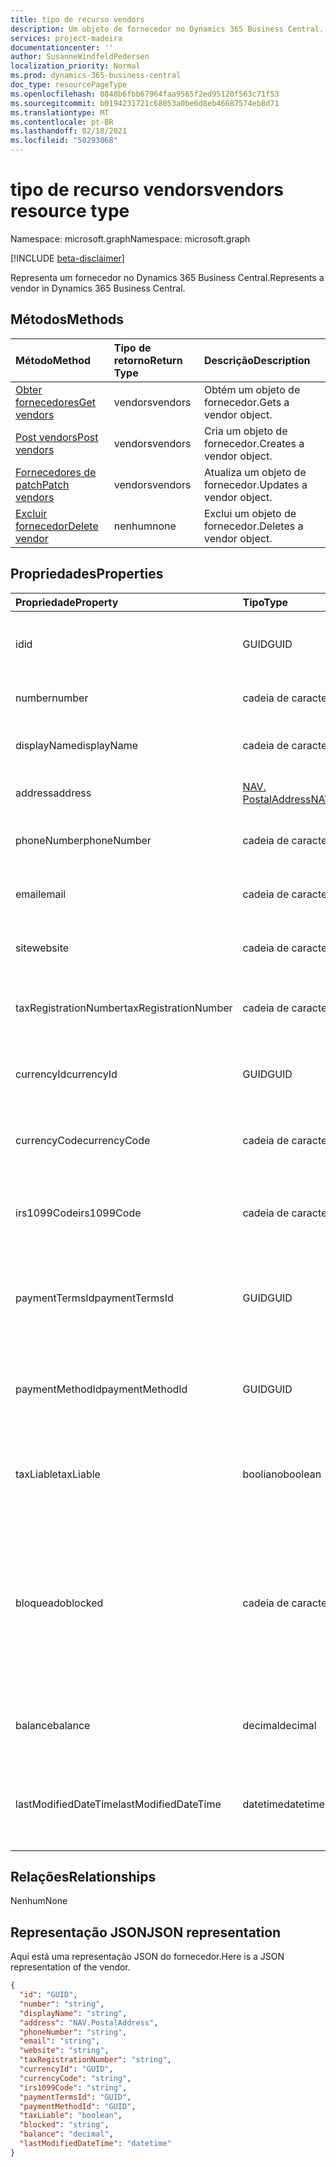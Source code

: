 ```yaml
---
title: tipo de recurso vendors
description: Um objeto de fornecedor no Dynamics 365 Business Central.
services: project-madeira
documentationcenter: ''
author: SusanneWindfeldPedersen
localization_priority: Normal
ms.prod: dynamics-365-business-central
doc_type: resourcePageType
ms.openlocfilehash: 0848b6fbb67964faa9565f2ed95120f563c71f53
ms.sourcegitcommit: b0194231721c68053a0be6d8eb46687574eb8d71
ms.translationtype: MT
ms.contentlocale: pt-BR
ms.lasthandoff: 02/18/2021
ms.locfileid: "50293068"
---
```

# <a name="vendors-resource-type"></a><span data-ttu-id="396e6-103">tipo de recurso vendors</span><span class="sxs-lookup"><span data-stu-id="396e6-103">vendors resource type</span></span>

<span data-ttu-id="396e6-104">Namespace: microsoft.graph</span><span class="sxs-lookup"><span data-stu-id="396e6-104">Namespace: microsoft.graph</span></span>

[!INCLUDE [beta-disclaimer](../../includes/beta-disclaimer.md)]

<span data-ttu-id="396e6-105">Representa um fornecedor no Dynamics 365 Business Central.</span><span class="sxs-lookup"><span data-stu-id="396e6-105">Represents a vendor in Dynamics 365 Business Central.</span></span>

## <a name="methods"></a><span data-ttu-id="396e6-106">Métodos</span><span class="sxs-lookup"><span data-stu-id="396e6-106">Methods</span></span>

| <span data-ttu-id="396e6-107">Método</span><span class="sxs-lookup"><span data-stu-id="396e6-107">Method</span></span>       | <span data-ttu-id="396e6-108">Tipo de retorno</span><span class="sxs-lookup"><span data-stu-id="396e6-108">Return Type</span></span>  |<span data-ttu-id="396e6-109">Descrição</span><span class="sxs-lookup"><span data-stu-id="396e6-109">Description</span></span>|
|:---------------|:--------|:----------|
|[<span data-ttu-id="396e6-110">Obter fornecedores</span><span class="sxs-lookup"><span data-stu-id="396e6-110">Get vendors</span></span>](../api/dynamics-vendor-get.md)|<span data-ttu-id="396e6-111">vendors</span><span class="sxs-lookup"><span data-stu-id="396e6-111">vendors</span></span>|<span data-ttu-id="396e6-112">Obtém um objeto de fornecedor.</span><span class="sxs-lookup"><span data-stu-id="396e6-112">Gets a vendor object.</span></span>|
|[<span data-ttu-id="396e6-113">Post vendors</span><span class="sxs-lookup"><span data-stu-id="396e6-113">Post vendors</span></span>](../api/dynamics-create-vendor.md)|<span data-ttu-id="396e6-114">vendors</span><span class="sxs-lookup"><span data-stu-id="396e6-114">vendors</span></span>|<span data-ttu-id="396e6-115">Cria um objeto de fornecedor.</span><span class="sxs-lookup"><span data-stu-id="396e6-115">Creates a vendor object.</span></span>|
|[<span data-ttu-id="396e6-116">Fornecedores de patch</span><span class="sxs-lookup"><span data-stu-id="396e6-116">Patch vendors</span></span>](../api/dynamics-vendor-update.md)|<span data-ttu-id="396e6-117">vendors</span><span class="sxs-lookup"><span data-stu-id="396e6-117">vendors</span></span>|<span data-ttu-id="396e6-118">Atualiza um objeto de fornecedor.</span><span class="sxs-lookup"><span data-stu-id="396e6-118">Updates a vendor object.</span></span>|
|[<span data-ttu-id="396e6-119">Excluir fornecedor</span><span class="sxs-lookup"><span data-stu-id="396e6-119">Delete vendor</span></span>](../api/dynamics-vendor-delete.md)|<span data-ttu-id="396e6-120">nenhum</span><span class="sxs-lookup"><span data-stu-id="396e6-120">none</span></span>|<span data-ttu-id="396e6-121">Exclui um objeto de fornecedor.</span><span class="sxs-lookup"><span data-stu-id="396e6-121">Deletes a vendor object.</span></span>|

## <a name="properties"></a><span data-ttu-id="396e6-122">Propriedades</span><span class="sxs-lookup"><span data-stu-id="396e6-122">Properties</span></span>
| <span data-ttu-id="396e6-123">Propriedade</span><span class="sxs-lookup"><span data-stu-id="396e6-123">Property</span></span>     | <span data-ttu-id="396e6-124">Tipo</span><span class="sxs-lookup"><span data-stu-id="396e6-124">Type</span></span>   |<span data-ttu-id="396e6-125">Descrição</span><span class="sxs-lookup"><span data-stu-id="396e6-125">Description</span></span>|
|:---------------|:--------|:----------|
|<span data-ttu-id="396e6-126">id</span><span class="sxs-lookup"><span data-stu-id="396e6-126">id</span></span>|<span data-ttu-id="396e6-127">GUID</span><span class="sxs-lookup"><span data-stu-id="396e6-127">GUID</span></span>|<span data-ttu-id="396e6-128">A ID exclusiva do fornecedor.</span><span class="sxs-lookup"><span data-stu-id="396e6-128">The unique ID of the vendor.</span></span> <span data-ttu-id="396e6-129">Não editável.</span><span class="sxs-lookup"><span data-stu-id="396e6-129">Non-editable.</span></span>|
|<span data-ttu-id="396e6-130">number</span><span class="sxs-lookup"><span data-stu-id="396e6-130">number</span></span>|<span data-ttu-id="396e6-131">cadeia de caracteres</span><span class="sxs-lookup"><span data-stu-id="396e6-131">string</span></span>|<span data-ttu-id="396e6-132">O número do fornecedor.</span><span class="sxs-lookup"><span data-stu-id="396e6-132">The vendor number.</span></span>|
|<span data-ttu-id="396e6-133">displayName</span><span class="sxs-lookup"><span data-stu-id="396e6-133">displayName</span></span>|<span data-ttu-id="396e6-134">cadeia de caracteres</span><span class="sxs-lookup"><span data-stu-id="396e6-134">string</span></span>|<span data-ttu-id="396e6-135">O nome de exibição do fornecedor.</span><span class="sxs-lookup"><span data-stu-id="396e6-135">The vendor's display name.</span></span>|
|<span data-ttu-id="396e6-136">address</span><span class="sxs-lookup"><span data-stu-id="396e6-136">address</span></span>|[<span data-ttu-id="396e6-137">NAV. PostalAddress</span><span class="sxs-lookup"><span data-stu-id="396e6-137">NAV.PostalAddress</span></span>](../resources/dynamics-complextypes.md)|<span data-ttu-id="396e6-138">O endereço do fornecedor.</span><span class="sxs-lookup"><span data-stu-id="396e6-138">The vendor's address.</span></span>|
|<span data-ttu-id="396e6-139">phoneNumber</span><span class="sxs-lookup"><span data-stu-id="396e6-139">phoneNumber</span></span>|<span data-ttu-id="396e6-140">cadeia de caracteres</span><span class="sxs-lookup"><span data-stu-id="396e6-140">string</span></span>|<span data-ttu-id="396e6-141">O número de telefone do fornecedor.</span><span class="sxs-lookup"><span data-stu-id="396e6-141">The vendor's telephone number.</span></span>|
|<span data-ttu-id="396e6-142">email</span><span class="sxs-lookup"><span data-stu-id="396e6-142">email</span></span>|<span data-ttu-id="396e6-143">cadeia de caracteres</span><span class="sxs-lookup"><span data-stu-id="396e6-143">string</span></span>|<span data-ttu-id="396e6-144">O endereço de email do fornecedor.</span><span class="sxs-lookup"><span data-stu-id="396e6-144">The vendor's email address.</span></span>|
|<span data-ttu-id="396e6-145">site</span><span class="sxs-lookup"><span data-stu-id="396e6-145">website</span></span>|<span data-ttu-id="396e6-146">cadeia de caracteres</span><span class="sxs-lookup"><span data-stu-id="396e6-146">string</span></span>|<span data-ttu-id="396e6-147">O endereço do site do fornecedor.</span><span class="sxs-lookup"><span data-stu-id="396e6-147">The vendor's website address.</span></span>|
|<span data-ttu-id="396e6-148">taxRegistrationNumber</span><span class="sxs-lookup"><span data-stu-id="396e6-148">taxRegistrationNumber</span></span>|<span data-ttu-id="396e6-149">cadeia de caracteres</span><span class="sxs-lookup"><span data-stu-id="396e6-149">string</span></span>|<span data-ttu-id="396e6-150">O número de registro fiscal do fornecedor.</span><span class="sxs-lookup"><span data-stu-id="396e6-150">The vendor's tax registration number.</span></span>|
|<span data-ttu-id="396e6-151">currencyId</span><span class="sxs-lookup"><span data-stu-id="396e6-151">currencyId</span></span>|<span data-ttu-id="396e6-152">GUID</span><span class="sxs-lookup"><span data-stu-id="396e6-152">GUID</span></span>|<span data-ttu-id="396e6-153">A ID de código de moeda padrão para o fornecedor.</span><span class="sxs-lookup"><span data-stu-id="396e6-153">The default currency code ID for the vendor.</span></span>|
|<span data-ttu-id="396e6-154">currencyCode</span><span class="sxs-lookup"><span data-stu-id="396e6-154">currencyCode</span></span>|<span data-ttu-id="396e6-155">cadeia de caracteres</span><span class="sxs-lookup"><span data-stu-id="396e6-155">string</span></span>|<span data-ttu-id="396e6-156">O código de moeda padrão para o fornecedor.</span><span class="sxs-lookup"><span data-stu-id="396e6-156">The default currency code for the vendor.</span></span>|
|<span data-ttu-id="396e6-157">irs1099Code</span><span class="sxs-lookup"><span data-stu-id="396e6-157">irs1099Code</span></span>|<span data-ttu-id="396e6-158">cadeia de caracteres</span><span class="sxs-lookup"><span data-stu-id="396e6-158">string</span></span>|<span data-ttu-id="396e6-159">Especifica um código 1099 para o fornecedor.</span><span class="sxs-lookup"><span data-stu-id="396e6-159">Specifies a 1099 code for the vendor.</span></span> <span data-ttu-id="396e6-160">Somente eua.</span><span class="sxs-lookup"><span data-stu-id="396e6-160">US only.</span></span>|
|<span data-ttu-id="396e6-161">paymentTermsId</span><span class="sxs-lookup"><span data-stu-id="396e6-161">paymentTermsId</span></span>|<span data-ttu-id="396e6-162">GUID</span><span class="sxs-lookup"><span data-stu-id="396e6-162">GUID</span></span>|<span data-ttu-id="396e6-163">A ID de termos de pagamento padrão para o fornecedor.</span><span class="sxs-lookup"><span data-stu-id="396e6-163">The default payment terms ID for the vendor.</span></span>|
|<span data-ttu-id="396e6-164">paymentMethodId</span><span class="sxs-lookup"><span data-stu-id="396e6-164">paymentMethodId</span></span>|<span data-ttu-id="396e6-165">GUID</span><span class="sxs-lookup"><span data-stu-id="396e6-165">GUID</span></span>|<span data-ttu-id="396e6-166">A ID de método de pagamento padrão para o fornecedor.</span><span class="sxs-lookup"><span data-stu-id="396e6-166">The default payment method ID for the vendor.</span></span>|
|<span data-ttu-id="396e6-167">taxLiable</span><span class="sxs-lookup"><span data-stu-id="396e6-167">taxLiable</span></span>|<span data-ttu-id="396e6-168">booliano</span><span class="sxs-lookup"><span data-stu-id="396e6-168">boolean</span></span>|<span data-ttu-id="396e6-169">Especifica se o fornecedor é responsável pelo imposto.</span><span class="sxs-lookup"><span data-stu-id="396e6-169">Specifies if the vendor is liable for tax.</span></span>|
|<span data-ttu-id="396e6-170">bloqueado</span><span class="sxs-lookup"><span data-stu-id="396e6-170">blocked</span></span>|<span data-ttu-id="396e6-171">cadeia de caracteres</span><span class="sxs-lookup"><span data-stu-id="396e6-171">string</span></span>|<span data-ttu-id="396e6-172">Especifica quais transações com o fornecedor não podem ser publicadas.</span><span class="sxs-lookup"><span data-stu-id="396e6-172">Specifies which transactions with the vendor that cannot be posted.</span></span> <span data-ttu-id="396e6-173">Os valores aceitos estão em branco, Pagamento ou Tudo</span><span class="sxs-lookup"><span data-stu-id="396e6-173">Accepted values are blank, Payment or All</span></span>|
|<span data-ttu-id="396e6-174">balance</span><span class="sxs-lookup"><span data-stu-id="396e6-174">balance</span></span>|<span data-ttu-id="396e6-175">decimal</span><span class="sxs-lookup"><span data-stu-id="396e6-175">decimal</span></span>|<span data-ttu-id="396e6-176">O saldo do fornecedor.</span><span class="sxs-lookup"><span data-stu-id="396e6-176">The vendor's balance.</span></span> <span data-ttu-id="396e6-177">Somente Leitura.</span><span class="sxs-lookup"><span data-stu-id="396e6-177">Read-Only.</span></span>|
|<span data-ttu-id="396e6-178">lastModifiedDateTime</span><span class="sxs-lookup"><span data-stu-id="396e6-178">lastModifiedDateTime</span></span>|<span data-ttu-id="396e6-179">datetime</span><span class="sxs-lookup"><span data-stu-id="396e6-179">datetime</span></span>|<span data-ttu-id="396e6-180">A última data em que o fornecedor foi modificado.</span><span class="sxs-lookup"><span data-stu-id="396e6-180">The last datetime the vendor was modified.</span></span> <span data-ttu-id="396e6-181">Somente leitura.</span><span class="sxs-lookup"><span data-stu-id="396e6-181">Read-Only.</span></span>|  


## <a name="relationships"></a><span data-ttu-id="396e6-182">Relações</span><span class="sxs-lookup"><span data-stu-id="396e6-182">Relationships</span></span>
<span data-ttu-id="396e6-183">Nenhum</span><span class="sxs-lookup"><span data-stu-id="396e6-183">None</span></span>

## <a name="json-representation"></a><span data-ttu-id="396e6-184">Representação JSON</span><span class="sxs-lookup"><span data-stu-id="396e6-184">JSON representation</span></span>

<!-- {
  "blockType": "resource",
  "optionalProperties": [],
  "keyProperty": "id",
  "@odata.type": "microsoft.graph.vendor"
}-->

<span data-ttu-id="396e6-185">Aqui está uma representação JSON do fornecedor.</span><span class="sxs-lookup"><span data-stu-id="396e6-185">Here is a JSON representation of the vendor.</span></span>

```json
{
  "id": "GUID",
  "number": "string",
  "displayName": "string",
  "address": "NAV.PostalAddress",
  "phoneNumber": "string",
  "email": "string",
  "website": "string",
  "taxRegistrationNumber": "string",
  "currencyId": "GUID",
  "currencyCode": "string",
  "irs1099Code": "string",
  "paymentTermsId": "GUID",
  "paymentMethodId": "GUID",
  "taxLiable": "boolean",
  "blocked": "string",
  "balance": "decimal",
  "lastModifiedDateTime": "datetime"
}
```



